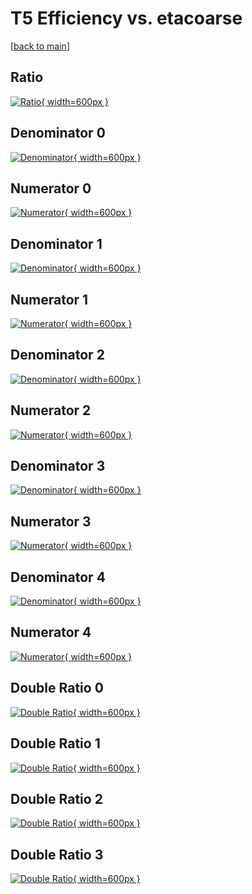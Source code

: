 # T5 Efficiency vs. etacoarse

[[back to main](./)]



## Ratio

[![Ratio](../mtv/var/T5_base_321_1_eff_etacoarse.png){ width=600px }](../mtv/var/T5_base_321_1_eff_etacoarse.pdf)

## Denominator 0

[![Denominator](../mtv/den/T5_base_321_1_eff_etacoarse_den0.png){ width=600px }](../mtv/den/T5_base_321_1_eff_etacoarse_den0.pdf)

## Numerator 0

[![Numerator](../mtv/num/T5_base_321_1_eff_etacoarse_num0.png){ width=600px }](../mtv/num/T5_base_321_1_eff_etacoarse_num0.pdf)

## Denominator 1

[![Denominator](../mtv/den/T5_base_321_1_eff_etacoarse_den1.png){ width=600px }](../mtv/den/T5_base_321_1_eff_etacoarse_den1.pdf)

## Numerator 1

[![Numerator](../mtv/num/T5_base_321_1_eff_etacoarse_num1.png){ width=600px }](../mtv/num/T5_base_321_1_eff_etacoarse_num1.pdf)

## Denominator 2

[![Denominator](../mtv/den/T5_base_321_1_eff_etacoarse_den2.png){ width=600px }](../mtv/den/T5_base_321_1_eff_etacoarse_den2.pdf)

## Numerator 2

[![Numerator](../mtv/num/T5_base_321_1_eff_etacoarse_num2.png){ width=600px }](../mtv/num/T5_base_321_1_eff_etacoarse_num2.pdf)

## Denominator 3

[![Denominator](../mtv/den/T5_base_321_1_eff_etacoarse_den3.png){ width=600px }](../mtv/den/T5_base_321_1_eff_etacoarse_den3.pdf)

## Numerator 3

[![Numerator](../mtv/num/T5_base_321_1_eff_etacoarse_num3.png){ width=600px }](../mtv/num/T5_base_321_1_eff_etacoarse_num3.pdf)

## Denominator 4

[![Denominator](../mtv/den/T5_base_321_1_eff_etacoarse_den4.png){ width=600px }](../mtv/den/T5_base_321_1_eff_etacoarse_den4.pdf)

## Numerator 4

[![Numerator](../mtv/num/T5_base_321_1_eff_etacoarse_num4.png){ width=600px }](../mtv/num/T5_base_321_1_eff_etacoarse_num4.pdf)

## Double Ratio 0

[![Double Ratio](../mtv/ratio/T5_base_321_1_eff_etacoarse_ratio0.png){ width=600px }](../mtv/ratio/T5_base_321_1_eff_etacoarse_ratio0.pdf)

## Double Ratio 1

[![Double Ratio](../mtv/ratio/T5_base_321_1_eff_etacoarse_ratio1.png){ width=600px }](../mtv/ratio/T5_base_321_1_eff_etacoarse_ratio1.pdf)

## Double Ratio 2

[![Double Ratio](../mtv/ratio/T5_base_321_1_eff_etacoarse_ratio2.png){ width=600px }](../mtv/ratio/T5_base_321_1_eff_etacoarse_ratio2.pdf)

## Double Ratio 3

[![Double Ratio](../mtv/ratio/T5_base_321_1_eff_etacoarse_ratio3.png){ width=600px }](../mtv/ratio/T5_base_321_1_eff_etacoarse_ratio3.pdf)

